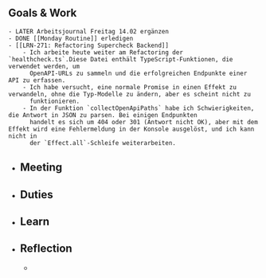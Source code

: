## Goals & Work
	- LATER Arbeitsjournal Freitag 14.02 ergänzen
	- DONE [[Monday Routine]] erledigen
	- [[LRN-271: Refactoring Supercheck Backend]]
		- Ich arbeite heute weiter am Refactoring der `healthcheck.ts`.Diese Datei enthält TypeScript-Funktionen, die verwendet werden, um 
		  OpenAPI-URLs zu sammeln und die erfolgreichen Endpunkte einer API zu erfassen.
		- Ich habe versucht, eine normale Promise in einen Effekt zu verwandeln, ohne die Typ-Modelle zu ändern, aber es scheint nicht zu 
		  funktionieren.
		- In der Funktion `collectOpenApiPaths` habe ich Schwierigkeiten, die Antwort in JSON zu parsen. Bei einigen Endpunkten 
		  handelt es sich um 404 oder 301 (Antwort nicht OK), aber mit dem Effekt wird eine Fehlermeldung in der Konsole ausgelöst, und ich kann nicht in 
		  der `Effect.all`-Schleife weiterarbeiten.
- ## Meeting
- ## Duties
- ## Learn
- ## Reflection
	-